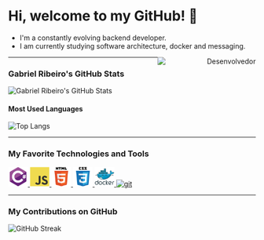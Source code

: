 # Hi, welcome to my GitHub! 👋

* I'm a constantly evolving backend developer.
* I am currently studying software architecture, docker and messaging.

<div align="right" width="200" style="max-width: 100%;">
  <img src="https://raw.githubusercontent.com/MicaelliMedeiros/micaellimedeiros/master/image/computer-illustration.png" alt="Desenvolvedor" align="right" width="200" style="max-width: 100%;"/>
</div>

---

<div align="center" dir="auto">
  <h3 align="left">Gabriel Ribeiro's GitHub Stats</h3>
  <p align="left">
    <img src="https://github-readme-stats.vercel.app/api?username=wgabrielribeiro&show_icons=true&hide_title=true&hide_border=true&theme=dark" alt="Gabriel Ribeiro's GitHub Stats" />
  </p>

  <h4 align="left">Most Used Languages</h4>
  <p align="left">
    <img src="https://github-readme-stats.vercel.app/api/top-langs/?username=wgabrielribeiro&layout=compact&hide_title=true&hide_border=true&theme=dark" alt="Top Langs" />
  </p>
</div>

---

<h3 align="left">My Favorite Technologies and Tools</h3>
<p align="left">
  <a href="https://www.csharp.net/" target="_blank" rel="noreferrer"> <img src="https://raw.githubusercontent.com/devicons/devicon/master/icons/csharp/csharp-original.svg" alt="csharp" width="40" height="40"/> </a>
  <a href="https://developer.mozilla.org/en-US/docs/Web/JavaScript" target="_blank" rel="noreferrer"> <img src="https://raw.githubusercontent.com/devicons/devicon/master/icons/javascript/javascript-original.svg" alt="javascript" width="40" height="40"/> </a>
  <a href="https://www.w3.org/html/" target="_blank" rel="noreferrer"> <img src="https://raw.githubusercontent.com/devicons/devicon/master/icons/html5/html5-original-wordmark.svg" alt="html5" width="40" height="40"/> </a>
  <a href="https://www.w3.org/css/" target="_blank" rel="noreferrer"> <img src="https://raw.githubusercontent.com/devicons/devicon/master/icons/css3/css3-original-wordmark.svg" alt="css3" width="40" height="40"/> </a>
  <a href="https://www.docker.com/" target="_blank" rel="noreferrer"> <img src="https://raw.githubusercontent.com/devicons/devicon/master/icons/docker/docker-original-wordmark.svg" alt="docker" width="40" height="40"/> </a>
  <a href="https://git-scm.com/" target="_blank" rel="noreferrer"> <img src="https://www.vectorlogo.zone/logos/git-scm/git-scm-icon.svg" alt="git" width="40" height="40"/> </a>  
</p>

---

<h3 align="left">My Contributions on GitHub</h3>
<p align="left">
  <img src="https://github-readme-streak-stats.herokuapp.com/?user=wgabrielribeiro&theme=dark" alt="GitHub Streak" />
</p>
